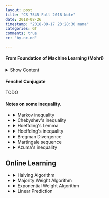 ```yaml
---
layout: post
title: "CS 7545 Fall 2018 Note"
date: 2018-08-26
timestamp: "2018-09-17 23:28:30 mama"
categories: GT
comments: true
cc: "by-nc-nd"

---
```


#### From Foundation of Machine Learning (Mohri)

<details markdown="block"><summary>Show Content</summary>

+ A.0 Notation

  We will denote by $$ \mathbb{H} $$ a vector space whose dimension may be infinite.

+ A.1 Definition ***Norms***

  A mapping $$ \| \cdot \| : \mathbb{H} \mapsto \mathbb{R}^+ $$ is said to define a norm if:

  * definiteness: $$ \| \textbf{x} \| = 0 \iff \textbf{x} = 0 $$
  * homogeneity: $$ \forall x \in \mathbb{H}, \forall \alpha \in \mathbb{R},\, \| alp \textbf{x} \| = \left\vert \alpha \right\vert \| \textbf{x} \| $$ 
  * triangle inequality: $$ \forall \textbf{x}, \textbf{y} \in \mathbb{H}, \| \textbf{x} + \textbf{y} \| \leq \| \textbf{x} \| + \| \textbf{y} \| $$.

  My comment: according to [Wikipedia](https://en.wikipedia.org/wiki/Norm_(mathematics)). $$ \mathbb{H} $$ **must be a vector space** over a **subfield** of $$ \mathbb{C} $$. This is required for $$ \left\vert \alpha \right\vert $$ to make sense ( or somehow $$ \mathbb{H} $$ is endowed with an absolute value ) . In **homogeneity** it should also be $$ \alpha \in \mathbb{F} $$ where $$ \mathbb{F} $$ is a subfield of $$ \mathbb{C} $$.

+ p-norm 

  for $$ p \geq 1 $$, the ***p-norm*** of $$ \textbf{x} \in \mathbb{C}^n $$ is defined as

  $$ \| \textbf{x} \|_p = \left( \sum_{j=1}^{n} \left\vert x_j \right\vert ^p \right) ^{1/p} $$

+ equivalency of norms

  two norms $$ \| \cdot \| $$ and $$ \| \cdot \|' $$ are said to be equivalent iff there exists real number $$\alpha, \beta \gt 0 $$ such that $$ \forall \textbf{x} $$

  $$ \alpha \| \textbf{x} \| \leq \| \textbf{x} \|' \leq \beta \| \textbf{x} \| $$

  More generally, all norms on a finite-dimensional space are equivalent.

  My comment: **To be specific**: all norms on a finite-dimensional **Banach** space are equivalent. [Proof](https://math.mit.edu/~stevenj/18.335/norm-equivalence.pdf) ([Cached](/pdfs/norm-equivalence.pdf)). I cannot find for now a counter example of a non-equivalent norm on a non-complete finite-dimensional space.

+ Dual norms

  [see intuition of dual norm here](https://math.stackexchange.com/questions/903484/dual-norm-intuition)([cached](https://web.archive.org/web/20180828200803/https://math.stackexchange.com/questions/903484/dual-norm-intuition))

  Dual is a norm on the dual space

  Let $$ f : V \mapsto \mathbb{F} $$, 

  $$ \| f \|_* = \sup_{x\neq 0}{\frac{ \left\vert f(x) \right\vert} {\| x \|}} $$

  This actually belongs to functional analysis... I don't know...

#### Notes about some Convex

+ B.1 Definition Gradient

  Let $$ f : \mathcal{X} \subset \mathbb{R}^N \mapsto \mathbb{R} $$ be a differentiable function, Then, the gradient of $$ f $$ at $$ x \in \mathcal{X} $$ is the vector in $$ \mathbb{R}^n $$ denoted by $$ \nabla (\textbf{x}) $$ and defined by

  $$ \nabla f(\textbf{x}) = \begin{bmatrix}
    \frac{\partial f}{\partial x_1}(\textbf{x}) \\
    \vdots \\
    \frac{\partial f}{\partial x_n}(\textbf{x})
  \end{bmatrix} $$

+ B.2 Definition Hessian

    Let $$ f : \mathcal{X} \subset \mathbb{R}^N \mapsto \mathbb{R} $$ be a twice differentiable function, Then, the Hession of $$ f $$ at $$ x \in \mathcal{X} $$ is the vector in $$ \mathbb{R}^n $$ denoted by $$ \nabla (\textbf{x}) $$ and defined by

    $$ \nabla^2f(\textbf{x}) = \begin{bmatrix} \frac{\partial^2f}{\partial x_1,x_j}(\textbf{x}) \end{bmatrix} $$

+ Theorem B.1 Fermat's theorem

Let $$ f : \mathcal{X} \subset \mathbb{R}^N \mapsto \mathbb{R} $$ be a differentiable function.
If $$f$$ admits a local extremum at $$ \textbf{x}^* \in \mathcal{X}$$,T
then, $$ \nabla f(\textbf{x}^*) = 0 $$, that is, $$ \textbf{x}^* $$ is a stationary point.

+ B.3 Convex set

  A set $$ \mathcal{X} \in \mathbb{R}^n $$ is said to be convex if for any two points $$ \textbf{x}, \textbf{y} \in \mathcal{X} $$, the segment $$ [\textbf{x}, \textbf{y}] $$ lies in $$ \mathcal{X} $$, that is

  $$ \{ \alpha \textbf{x} + (1-\alpha) \textbf{y} : 0 \leq \alpha \leq 1 \} \subset \mathcal{X} $$

  TODO: <https://xingyuzhou.org/blog/notes/strong-convexity> ([cached](https://web.archive.org/web/20180906131222/https://xingyuzhou.org/blog/notes/strong-convexity))

</details>

#### Fenchel Conjugate

  TODO

#### Notes on some inequality.

+ <details markdown="block"><summary>Markov inequality</summary>

  $$ P(X\geq a) \leq \frac{\mathbb{E}[x]}{a} $$

  In the language of measure theory, Markov's inequality states that if $$ (X, \Sigma, \mu) $$ is a measure space, f is a measurable extended real-valued function, and $$ \epsilon > 0 $$, then

  $$ μ ( \{ x ∈ X : \left\vert f ( x ) \right\vert ≥ ε \} ) ≤ \frac{1}{\epsilon} \int_X { \left\vert f \right\vert \operatorname{d\mu} }. $$
  
  If $$ \varphi $$ is a monotonically increasing nonnegative function for the nonnegative reals, $$ X $$ is a random variable, $$ a ≥ 0 $$, and $$ \varphi(a) > 0 $$, then

  $$ P ( \left\vert X \right\vert \geq a ) \leq \frac{\mathbb{E}[\varphi(\left\vert X \right\vert )]}{\varphi(a)} $$

  An immediately corollary, using higher moments of **nonnegative** $$X$$ is

  $$ P (X \geq a) \leq \frac{\mathbb{E}[X^n]}{a^n} $$

  </details>

+ <details markdown="block"><summary>Chebyshev's inequality</summary>

  Chebyshev's inequality uses the variance to bound the probability that a random variable deviates far from the mean. Specifically: 

  $$ P( \left\vert X - \mathbb{E}[X] \right\vert \geq a ) \leq \frac{\operatorname{Var}(X)}{a^2},\,\, a > 0 $$

  for which Markov's inequality reads

  $$ {\displaystyle \operatorname {P} \left((X- \mathbb{E}[X])^{2}\geq a^{2}\right)\leq {\frac {\operatorname {Var} (X)}{a^{2}}},} $$

  </details>

+ <details markdown="block"><summary>Hoeffding's Lemma</summary>

  Let $$ X $$ be any real-valued random variable with expected value $$ {\displaystyle \mathbb {E} (X)=0} $$
  and such that $$ {\displaystyle a\leq X\leq b} $$ almost surely. Then, for all $$ {\displaystyle \lambda \in \mathbb {R} } $$,

  $$ {\displaystyle \mathbb {E} \left[e^{\lambda X}\right]\leq \exp \left({\frac {\lambda ^{2}(b-a)^{2}}{8}}\right).} $$

  Note that because of the assumption that the random variable $$ X $$ has zero expectation, the $$ a $$ and $$ b $$ in the lemma must satisfy $$ a\leq 0\leq b $$

  <details markdown="block"><summary>Show Proof</summary><p>

  First note that if one of $$a$$ or $$b$$ is zero, then $$ {\displaystyle \textstyle \mathbb {P} \left(X=0\right)=1} $$ and the inequality follows. If both are nonzero, then $$ a $$ must be negative and $$ b $$ must be positive.

  Next, since that $$ {\displaystyle e^{sx}} $$ is a convex function on the real line:

  $$ \forall x \in [a, b]: \,\, e^{sx}\leq \frac{b-x}{b-a}e^{sa}+\frac{x-a}{b-a}e^{sb}. $$

  Applying $$ \mathbb {E} $$ to both sides of the above inequality gives us:

  $$ {\displaystyle {\begin{aligned}\mathbb {E} \left[e^{sX}\right]&\leq {\frac {b-\mathbb {E} [X]}{b-a}}e^{sa}+{\frac {\mathbb {E} [X]-a}{b-a}}e^{sb}\\&={\frac {b}{b-a}}e^{sa}+{\frac {-a}{b-a}}e^{sb}&&\mathbb {E} (X)=0\\&=(1-\theta )e^{sa}+\theta e^{sb}&&\theta =-{\frac {a}{b-a}}>0\\&=e^{sa}\left(1-\theta +\theta e^{s(b-a)}\right)\\&=\left(1-\theta +\theta e^{s(b-a)}\right)e^{-s\theta (b-a)}\\\end{aligned}}} $$

  Let $$ u=s(b-a) $$ and define $$ \varphi :\mathbb {R} \mapsto \mathbb {R} $$ :

  $$ \varphi (u)=-\theta u+\log \left(1-\theta +\theta e^{u}\right) $$

  $$ \varphi $$ is well defined on $$ \mathbb{R} $$, to see this we calculate:

  $$ {\displaystyle {\begin{aligned}1-\theta +\theta e^{u}&=\theta \left({\frac {1}{\theta }}-1+e^{u}\right)\\&=\theta \left(-{\frac {b}{a}}+e^{u}\right)\\&>0&&\theta >0,\quad {\frac {b}{a}}<0\end{aligned}}} $$

  The definition of $$ \varphi $$ implies

  $$  \mathbb {E} \left[e^{sX}\right]\leq e^{\varphi (u)}. $$

  By Taylor's theorem, for every real $$ u $$ there exists a $$ v $$ between $$ {\displaystyle 0} $$ and $$ u $$ such that

  $$ \varphi(u)=\varphi(0)+u\varphi'(0)+\tfrac{1}{2} u^2\varphi''(v). $$

  Note that:

  $$ {\displaystyle {\begin{aligned}\varphi (0)&=0\\\varphi '(0)&=-\theta +\left.{\frac {\theta e^{u}}{1-\theta +\theta e^{u}}}\right|_{u=0}\\&=0\\[6pt]\varphi ''(v)&={\frac {\theta e^{v}\left(1-\theta +\theta e^{v}\right)-\theta ^{2}e^{2v}}{\left(1-\theta +\theta e^{v}\right)^{2}}}\\[6pt]&={\frac {\theta e^{v}}{1-\theta +\theta e^{v}}}\left(1-{\frac {\theta e^{v}}{1-\theta +\theta e^{v}}}\right)\\[6pt]&=t(1-t)&&t={\frac {\theta e^{v}}{1-\theta +\theta e^{v}}}\\&\leq {\tfrac {1}{4}}&&t>0\end{aligned}}} $$

  Therefore,

  $$ {\displaystyle \varphi (u)\leq 0+u\cdot 0+{\tfrac {1}{2}}u^{2}\cdot {\tfrac {1}{4}}={\tfrac {1}{8}}u^{2}={\tfrac {1}{8}}s^{2}(b-a)^{2}.} $$

  This implies

  $$ {\displaystyle \mathbb {E} \left[e^{sX}\right]\leq \exp \left({\tfrac {1}{8}}s^{2}(b-a)^{2}\right).} $$

  </p></details>

  </details>

+ <details markdown="block"><summary>Hoeffding's inequality</summary>

  Let $$ X_1, \ldots, X_n $$ be independent random variables bounded by the interval $$ [0, 1]: 0 ≤ X_i ≤ 1 $$. We define the empirical mean of these variables by

  $$ {\displaystyle {\overline {X}}={\frac {1}{n}}(X_{1}+\cdots +X_{n}).} $$

  One of the inequalities in Theorem 1 of Hoeffding (1963) states

  $$ {\displaystyle {\begin{aligned}\operatorname {P} ({\overline {X}}-\mathrm {E} [{\overline {X}}]\geq t)\leq e^{-2nt^{2}}\end{aligned}}} $$

  where $$ {\displaystyle 0\leq t}. $$

  Theorem 2 of Hoeffding (1963) is a generalization of the above inequality when it is known that $$ X_i $$ are strictly bounded by the intervals $$ [a_i, b_i] $$:

  $$ {\displaystyle {\begin{aligned}\operatorname {P} \left({\overline {X}}-\mathrm {E} \left[{\overline {X}}\right]\geq t\right)&\leq \exp \left(-{\frac {2n^{2}t^{2}}{\sum _{i=1}^{n}(b_{i}-a_{i})^{2}}}\right)\\\operatorname {P} \left(\left|{\overline {X}}-\mathrm {E} \left[{\overline {X}}\right]\right|\geq t\right)&\leq 2\exp \left(-{\frac {2n^{2}t^{2}}{\sum _{i=1}^{n}(b_{i}-a_{i})^{2}}}\right)\end{aligned}}} $$

  <details markdown="block"><summary>Show Proof</summary><p>

  Suppose $$ X_1,\ldots,X_n $$ are n independent random variables such that

  $$ {\displaystyle \operatorname {P} \left(X_{i}\in [a_{i},b_{i}]\right)=1,\qquad 1\leq i\leq n.} $$

  Let $$ {\displaystyle S_{n}=X_{1}+\cdots +X_{n}.} $$

  Then for $$ s, t ≥ 0 $$, Markov's inequality and the independence of $$X_i$$ implies:

  $$ {\displaystyle {\begin{aligned}\operatorname {P} \left(S_{n}-\mathrm {E} \left[S_{n}\right]\geq t\right)&=\operatorname {P} \left(e^{s(S_{n}-\mathrm {E} \left[S_{n}\right])}\geq e^{st}\right)\\&\leq e^{-st}\mathrm {E} \left[e^{s(S_{n}-\mathrm {E} \left[S_{n}\right])}\right]\\&=e^{-st}\prod _{i=1}^{n}\mathrm {E} \left[e^{s(X_{i}-\mathrm {E} \left[X_{i}\right])}\right]\\&\leq e^{-st}\prod _{i=1}^{n}e^{\frac {s^{2}(b_{i}-a_{i})^{2}}{8}}\\&=\exp \left(-st+{\tfrac {1}{8}}s^{2}\sum _{i=1}^{n}(b_{i}-a_{i})^{2}\right)\end{aligned}}} $$

  Note that things in the parenthesis are a quadratic function and achieves its minimum at

  $$ {\displaystyle s={\frac {4t}{\sum _{i=1}^{n}(b_{i}-a_{i})^{2}}}.} $$

  Thus we get

  $$ {\displaystyle \operatorname {P} \left(S_{n}-\mathrm {E} \left[S_{n}\right]\geq t\right)\leq \exp \left(-{\frac {2t^{2}}{\sum _{i=1}^{n}(b_{i}-a_{i})^{2}}}\right).} $$

  </details>

+ <details markdown="block"><summary>Bregman Divergence</summary>

  Let $$ F:\Omega \to \mathbb {R} $$ be a continuously-differentiable, strictly convex function defined on a closed convex set $$ \Omega $$.

  The Bregman distance associated with F for points $$ p,q\in \Omega $$ is the difference between the value of F at point p and the value of the first-order Taylor expansion of F around point q evaluated at point p:

  $$ D_{F}(p,q)=F(p)-F(q)-\langle \nabla F(q),p-q\rangle $$

+ <details markdown="block"><summary>Martingale sequence</summary>

   A basic definition of a discrete-time martingale is a discrete-time stochastic process (i.e., a sequence of random variables) $$ X_1, X_2, X_3, \ldots $$ that satisfies for any time $$n$$,

   $$
   \begin{aligned}
     & \mathbf {E} (\vert X_{n}\vert )<\infty \\
     & \mathbf {E} (X_{n+1}\mid X_{1},\ldots ,X_{n})=X_{n}
   \end{aligned}
   $$

   That is, the conditional expected value of the next observation, given all the past observations, is equal to the most recent observation.

  </details>

+ <details markdown="block"><summary>Azuma's inequality</summary>

  Suppose $$ \{ X_k : k = 0, 1, 2, 3, \ldots \} $$ is a martingale (or super-martingale) and

  $$ {\displaystyle |X_{k}-X_{k-1}|<c_{k},\,} $$

  almost surely. Then for all positive integers $$N$$ and all positive reals $$t$$,

  $$ {\displaystyle P(X_{N}-X_{0}\geq t)\leq \exp \left({-t^{2} \over 2\sum _{k=1}^{N}c_{k}^{2}}\right).} $$

  TODO: Proof

  </details>

## Online Learning

+ <details markdown="block"><summary>Halving Algorithm</summary>

  Suppose we are making binary predictions, with N experts. Suppose there is one perfect expert.

  Let $$ \widetilde{y}^t, x_i^t $$ be the algorithm and the i-th expert's prediction at round t. $$ x_i^t \in \{ 0, 1 \} $$.

  Let $$ y^t $$ be the true value nature reveals.

  Let $$ w_i^t $$ be weight we assign to each expert, initial $$w_i^0$$ is $$0$$.

  Let $$ M_T(\text{algorithm}) $$ and $$ M_T(i) $$ be the total mistakes algorithm or expert i make after rount t. That is:

  $$
    \begin{aligned}
      M_T(\text{algorithm}) &= \sum_{i=1}^{T}{𝟙[\hat{y}^t \neq y^t]} \\
      M_T(i) &= \sum_{i=1}^{T}{𝟙[w_i^t \neq y^t]}
    \end{aligned}
  $$

  Define the halving algorithm:

  $$
    \begin{aligned}
      \widetilde{y}^t = \operatorname{sgn} \sum{w_i^tx_i^t} \\
      w_i^t = w_i^t \cdot 𝟙[x_i^t = y^t]
    \end{aligned}
  $$

  Theorem: $$ M_T(\text{algorithm}) \leq \log_2N $$

  Worst case: suppose we have $$ N = 2^n $$ experts, only one of whom is perfect. At each round, half of them predict $$1$$, the other half predict $$−1$$, which maximally slows down the “shrinking rate”. Then, the Halving algorithm will make exactly $$log_2N$$ mistakes to discover the perfect expert, and makes no more mistakes from then on.

  </details>

+ <details markdown="block"><summary>Majority Weight Algorithm</summary>

  + Some basic inequality

    + $$ - \log (1-x) \geq x ,\, \forall x < 1 \label{ineq:1}\tag{log ineq:1} $$
    + $$ -log(1-x) < x + x^2 ,\,\, x \in (0, ≈0.683803) \label{ineq:2}\tag{log ineq:2} $$
    + $$ e^{\alpha x} \leq e^{\alpha \cdot 0} + (\frac{e^{\alpha \cdot 1} - e^{\alpha \cdot 0}}{1-0})x = 1 + (e^\alpha - 1) x,\,\, x \in [0,1] \label{ineq:3}\tag{exp ineq:1}$$

  **What if the best expert makes a few mistakes?**

  We decay the expert's weight!!!

  Define the Majority Weight Algothim (MWA) to be:
  
  $$
  \text{MWA:}
  \begin{cases}
    \hat{y}^t = \operatorname{round} \left( \frac {\sum{w_i^t}{x_i^t}}{\sum{w_i^t}} \right) \\
    w_i^{t+1} = w_i^t \left( 1 - \epsilon \right)^{𝟙[x_i^t \neq y_1^t]},\,\, 0 < \epsilon < ≈0.683803
  \end{cases}
  $$

  Define the total weight at time t to be $$ \Phi_t = \sum_i{w_i^t} $$. Notice that:
  
  + $$ \Phi_1 = \sum ... = N $$
  + $$ \Phi_T \geq w_i^T = (1-\epsilon)^{M_T(i)} $$
  + $$ \Phi_T \leq \Phi_1 \cdot \left(1-\frac{\epsilon}{2}\right)^{M_T(\text{MWA})} $$

  the third inequality holds because if $$ y^t \neq \hat{y}^t $$, then, at least half of the weight will decay by $$ (1-\epsilon) $$, so the total weight will decay by at least $$ ( 1 - \frac{\epsilon}{2} ) $$.

  Hence

  $$ (1-\epsilon)^{M_T(i)} \leq \Phi_{T} \leq N \left( 1-\frac{\epsilon}{2} \right) ^ {M_T(\text{MWA})} $$

  take negative log we get

  $$ -\log \left( (1-\epsilon)^{M_T(i)} \right) \geq -\log \left( N \left( 1-\frac{\epsilon}{2} \right) ^ {M_T(\text{MWA})} \right) $$

  Which is
  
  $$ M_T(i) \left( - \log \left( 1-\epsilon \right) \right) \geq - log N + M_T(\text{MWA}) \left( - \log \left( 1-\frac{\epsilon}{2} \right) \right) $$

  By \ref{ineq:1} and \ref{ineq:2} we get

  $$
  \begin{aligned}
    M_T(i) \left( \epsilon + \epsilon^2 \right) + \log N & \geq M_T(\text{MWA}) \frac{\epsilon}{2} \\
    2 M_T(i) \left( 1 + \epsilon \right) + \frac{2}{\epsilon} \log N & \geq M_T(\text{MWA})
  \end{aligned}
  $$

  </details>

+ <details markdown="block"><summary>Exponential Weight Algorithm</summary>

  If instead of rounding $$ \frac{\sum{w_i^t}{x_i^t}}{\sum{w_i^t}} $$, we use a loss function $$l(\widetilde{y}, y)$$ that is convex in $$\widetilde{y}$$

  Define expert i's loss at time T to be $$ L_T(i) = \sum{l(x_i^t, y^t)}. $$, the algorithm's loss is defined similarly.

  Define the Regret of algorithm is $$ \text{Regret} = L_T(\text{Alg}) - \min_i{L_T(i)} $$, that is, the additional loss of our algorithm compared to the best expert.

  $$
  \text{Algorithm EWA } :
  \begin{cases}
    \widetilde{y}^t = \frac{\sum{w_i^t}{x_i^t}}{\sum{w_i^t}} \\
    w_i^{t+1} = w_i^t \exp{ \eta l(x_i^t,y^t)} \\
  \end{cases}
  $$
  
  Theorem: The EWA has the following properties:

  $$ L_T(EWA) \leq \frac{\eta L_T(i) + \log N }{1-e^{-\eta}},\,\,\,\, i = 1,\ldots,N $$

  corollary (homework, not done yet) : By tuning m, we have

  $$ \text{Regret} = L_T(EWA) - L_T(i) \leq \log N + \sqrt{2 L_T(i) \log (N)} $$

  First we show an addictive alternative setting: Hedge (or actions), it is not used in the proof, but the same proof applies to both settings.

  <hr>
  
  There are N "actions", For $$ t = 1\ldots T $$, Algorithm selects some distrubution $$ p^t \in \Delta_N $$. Nature reveals cost of action $$l_i^t \in [0,1]$$ of action $$i$$, So the algorithm pays $$\mathbb{E}[l^t] = \sum_i{p_i^t * l_i^t}$$, initially $$ \textbf{w} = \textbf{1} $$.

  $$
  \text{EWA}
  \begin{cases}
    \textbf{p}^t = \frac{ \textbf{w}^t }{ \| \textbf{w} \|_1 } \\
    w_i^{t+1} = w_i^t \exp(-\eta l_i^t)
  \end{cases}
  $$

  $$ \mathbb{E}[L_T(\text{algorithm})] = \sum_{t=1}^{T}{\textbf{p}^t \cdot \textbf{l}^t} $$

  $$ L_T(i) = \sum_{t=1}^{T}{l_i^t} \text{ loss if you always choose action }i $$

  

  Two settings are almost equalent. Set $$l_i^t === l(x_i^t, y^t)$$

  <hr>

  + [Lemma](){:name='EWA-Lemma'}

    Let X be any random variable in [0,1], $$ s \in \mathbb{R} $$ then.
   
    $$ e^{sX} \leq 1 + (e^s-1)X $$
   
    $$ \mathbb{E}[e^{sX}] \leq 1 + (e^s-1)\mathbb{E}[X] $$
   
    $$ \log \mathbb{E}[{e^{sX}}] \leq \log \left( { 1 + (e^s-1)\mathbb{E}[X] } \right) \leq (e^s-1)\mathbb{E}[X] $$

  + Proof

    Let sum of weight $$ W^t $$ be $$ \sum_{i=1}^N { w_i^t} $$, Cookup potential $$ \Phi_t = -\log W^t $$.

    Define random variable $$ X_t $$

    $$ p(X_t = l(x_i^t,y^t)) = \frac{w_i^t}{\sum_j{w_j^t}} $$

    Notice:

    $$
    \begin{aligned}
    \Phi_{t+1} - \Phi_{t} &= -log (\frac{\sum_{i=1}^N { w_i^{t+1}}}{\sum_{i=1}^N { w_i^t}} ) \\
                        &= -log (\frac{\sum_{i=1}^N { w_i^{t} \exp(-\eta l(x_i^t,y^t)) }}{\sum_{i=1}^N { w_i^t}} ) \\
                        &= -log \mathbb{E}[\exp(-\eta X_t)]
    \end{aligned}
    $$

    Using [EWA-Lemma](#EWA-Lemma)

    $$
    \begin{aligned}
    \Phi_{t+1} - \Phi_{t} &= -log \mathbb{E}[\exp(-\eta X_t)] \\
                        &\geq -(e^{-\eta}-1) \mathbb{E}[X_t] \\
                        &= (1 - e^{-\eta}) \sum_{i=1}^{N}{\frac{w_i^t}{\sum_j{w_j^t}}}l(x_i^t, y^t) \\
                        &\geq (1 - e^{-\eta}) l(\sum_{i=1}^{N}{\frac{w_i^tx_i^t}{\sum_j{w_j^t}}, y^t}) \text{ by convexity of }l \\
                        &= (1 - e^{-\eta}) l(\widetilde{y}^t,y^t)
    \end{aligned}
    $$

    Hence.

    $$ (1 - e^{-\eta}) \sum_{t=1}^{T} l(\widetilde{y}^t,y^t) \leq \sum_{t=1}^{T}{\Phi_{t+1}-\Phi_t} = \Phi_{T+1} + \log N $$

    $$ \Phi_{T+1} \leq -\log {W_i^{T+1}} = \eta \sum { l(x_i^t, y^t) } = \eta L_T(i) $$

    Hence
    
    $$ L_T(EWA(\eta)) \leq \frac{\eta L_T(i) + \log N }{1 - e^{-\eta}} $$

+ <details markdown="block"><summary>Linear Prediction</summary>

  Algorithm selects $$ \textbf{w}^t \in \mathbb{R}^d $$

  Nature selects $$ \textbf{x}^t \in \mathbb{R}, \| \textbf{x}_t \|_2 \leq 1 $$

  Algorithm predicts $$ \hat{y}^t = \operatorname{sign}(\textbf{w}^t \cdot \textbf{x}^t) \in \{ -1, 1 \} $$

  Nature reveals $$ y^t \in \{ -1, 1\} $$

  $$ M_T(alg) = 𝟙[\hat{y}^t \neq y^t] = \sum \frac{1-\hat{y}^ty^t}{2} $$

  Assume there exists $$ w^* \in \mathbb{R}^d, \|w\| \leq 1 $$ s.t.

  $$ (w^* \cdot x^t) y^t > \gamma \forall t $$

  where γ is a margin parameter. Equivalently,

  $$ \|w^*\| \leq \frac{1}{\gamma},\,\,\,\, (w^* \cdot x^t) \cdot y^t > 1 $$

  Perceptron Algorithm:

  $$ \textbf{w}^1 = \textbf{0} $$

  $$
    \begin{aligned}
    \textbf{w}^{t+1} = \textbf{w}^t \text{ if } y^t (\textbf{w}^t \cdot \textbf{x}^t) > 0 \\
    \textbf{w}^{t+1} = \textbf{w}^t + \textbf{x}^t y^t \text{ otherwise}
    \end{aligned}
  $$

  Theorem: Perceptron guarantees

  $$ M_T \leq \frac{1}{\gamma^2} \text{ assuming } w^*\text{ exists }$$

  Proof:

  Let $$\Phi_t = \| \textbf{w}^* - \textbf{w}^{t+1} \|_2^2$$, then

  $$
  \begin{aligned}
  \frac{1}{\gamma^2} &> \| \textbf{w}^*\|^2 > \| \textbf{w}^*-\textbf{0}\|_2^2 - \|\textbf{w}^*-\textbf{w}^{t+1}\|_2^2 \\
                     &= \Phi_0 - \Phi_T = \sum_{t=1}^{T}{ \left( \Phi_{t-1} - \Phi_{t} \right) } \\
                     &= \sum_{t=1}^{T}{ \left( \| \textbf{w}^* - \textbf{w}^{t}\|_2^2 - \| \textbf{w}^* - \textbf{w}^{t+1}\|_2^2 \right) } \\
                     &= \sum_{t:y^t(\textbf{w}^t\cdot\textbf{x}^t)<0}{ \left( \| \textbf{w}^* - \textbf{w}^{t} \|_2^2 - \| \textbf{w}^* - (\textbf{w}^{t}+\textbf{x}^ty^t) \|_2^2 \right) } \\
                     &= \sum_{t:y^t(\textbf{w}^t\cdot\textbf{x}^t)<0}{ \left( \| \textbf{w}^* - \textbf{w}^{t} \|_2^2 - \| (\textbf{w}^* - \textbf{w}^{t}) -\textbf{x}^ty^t) \|_2^2 \right) } \\
                     &= \sum_{t:y^t(\textbf{w}^t\cdot\textbf{x}^t)<0}{ \left( 2 (\textbf{w}^* - \textbf{w}^{t}) \cdot \textbf{x}^t y^t - y^ty^t \textbf{x}^t\cdot \textbf{x}^t \right) } \\
  \end{aligned}
  $$

  By our condition, $$ - y^ty^t \textbf{x}^t\cdot \textbf{x}^t \geq -1 $$, $$ - \textbf{w}^t \cdot \textbf{x}^t y^t > 0 $$ (because we make an error here), and $$ \textbf{w*} \cdot \textbf{x}^t y^t > 1 $$

  $$ \frac{1}{\gamma^2} > \sum_{t:y^t(\textbf{w}^t\cdot\textbf{x}^t)<0}{ \left( 2 + 0 + (-1) \right) } = M_T(\text{algorithm}) $$

  </details>
